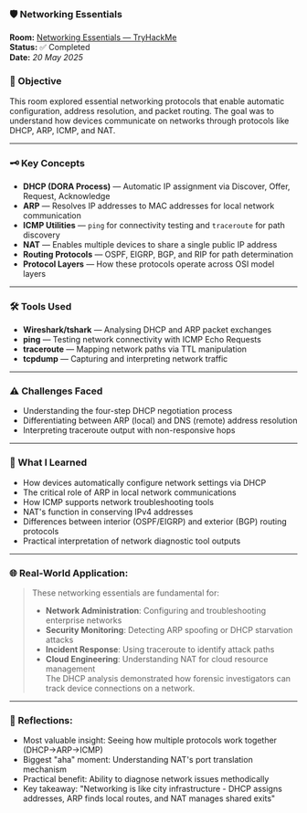 ### 🛡️ Networking Essentials

**Room:** [Networking Essentials — TryHackMe](https://tryhackme.com/room/networkingessentials)  
**Status:** ✅ Completed  
**Date:** *20 May 2025*  

### 🎯 Objective
This room explored essential networking protocols that enable automatic configuration, address resolution, and packet routing. The goal was to understand how devices communicate on networks through protocols like DHCP, ARP, ICMP, and NAT.

---

### 🗝️ Key Concepts  
- **DHCP (DORA Process)** — Automatic IP assignment via Discover, Offer, Request, Acknowledge  
- **ARP** — Resolves IP addresses to MAC addresses for local network communication  
- **ICMP Utilities** — `ping` for connectivity testing and `traceroute` for path discovery  
- **NAT** — Enables multiple devices to share a single public IP address  
- **Routing Protocols** — OSPF, EIGRP, BGP, and RIP for path determination  
- **Protocol Layers** — How these protocols operate across OSI model layers  

---

### 🛠️ Tools Used
- **Wireshark/tshark** — Analysing DHCP and ARP packet exchanges  
- **ping** — Testing network connectivity with ICMP Echo Requests  
- **traceroute** — Mapping network paths via TTL manipulation  
- **tcpdump** — Capturing and interpreting network traffic  

---

### ⚠️ Challenges Faced
- Understanding the four-step DHCP negotiation process  
- Differentiating between ARP (local) and DNS (remote) address resolution  
- Interpreting traceroute output with non-responsive hops  

---

### 🧠 What I Learned
- How devices automatically configure network settings via DHCP  
- The critical role of ARP in local network communications  
- How ICMP supports network troubleshooting tools  
- NAT's function in conserving IPv4 addresses  
- Differences between interior (OSPF/EIGRP) and exterior (BGP) routing protocols  
- Practical interpretation of network diagnostic tool outputs  

---

### 🌐 Real-World Application:
> These networking essentials are fundamental for:
> - **Network Administration**: Configuring and troubleshooting enterprise networks  
> - **Security Monitoring**: Detecting ARP spoofing or DHCP starvation attacks  
> - **Incident Response**: Using traceroute to identify attack paths  
> - **Cloud Engineering**: Understanding NAT for cloud resource management  
> The DHCP analysis demonstrated how forensic investigators can track device connections on a network.

---

### 💭 Reflections:
- Most valuable insight: Seeing how multiple protocols work together (DHCP→ARP→ICMP)  
- Biggest "aha" moment: Understanding NAT's port translation mechanism  
- Practical benefit: Ability to diagnose network issues methodically  
- Key takeaway: "Networking is like city infrastructure - DHCP assigns addresses, ARP finds local routes, and NAT manages shared exits"  
